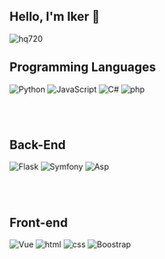 ## Hello, I'm Iker 👋
![hq720](https://github.com/user-attachments/assets/176cf4c2-1142-4ac4-b5c6-24c2827b3507)


## Programming Languages
  ![Python](https://img.icons8.com/?size=100&id=121464&format=png&color=000000) ![JavaScript](https://img.icons8.com/?size=100&id=108784&format=png&color=000000) ![C#](https://img.icons8.com/?size=100&id=m4XmoQpRVreA&format=png&color=000000) ![php](https://img.icons8.com/?size=100&id=fAMVO_fuoOuC&format=png&color=000000)

<br><br>

## Back-End
  ![Flask](https://img.icons8.com/?size=100&id=ewGOClUtmFX4&format=png&color=000000) ![Symfony](https://img.icons8.com/?size=100&id=jpa398oAm0WY&format=png&color=000000) ![Asp](https://github.com/user-attachments/assets/8098e846-5242-41bc-b777-9a256920cd02)

<br><br>

## Front-end
![Vue](https://img.icons8.com/?size=100&id=tbleCw0ch6QC&format=png&color=000000) ![html](https://img.icons8.com/?size=100&id=D2Hi2VkJSi33&format=png&color=000000) ![css](https://img.icons8.com/?size=100&id=YjeKwnSQIBUq&format=png&color=000000) ![Boostrap](https://img.icons8.com/?size=100&id=ZMc42tPbG32H&format=png&color=000000)
